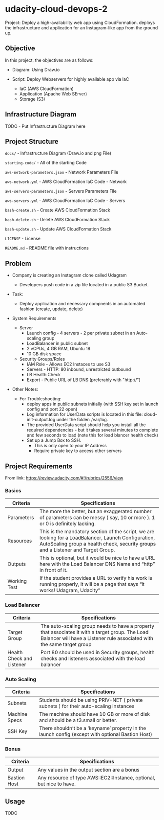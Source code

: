 # udacity-cloud-devops-2

Project: Deploy a high-availability web app using CloudFormation. deploys the infrastructure and application for an Instagram-like app from the ground up.

## Objective

In this project, the objectives are as follows:

* Diagram: Using Draw.io

* Script: Deploy Webservers for highly available app via IaC
  * IaC (AWS CloudFormation)
  * Application (Apache Web SErver)
  * Storage (S3)

## Infrastructure Diagram

TODO - Put Infrastructure Diagram here

## Project Structure

`docs/` - Infrastructure Diagram (Draw.io and png File)

`starting-code/` - All of the starting Code

`aws-network-parameters.json` - Network Parameters File

`aws-network.yml` - AWS CloudFormation IaC Code - Network

`aws-servers-parameters.json` - Servers Parameters File

`aws-servers.yml` - AWS CloudFormation IaC Code - Servers

`bash-create.sh` - Create AWS CloudFormation Stack

`bash-delete.sh` - Delete AWS CloudFormation Stack

`bash-update.sh` - Update AWS CloudFormation Stack

`LICENSE` - License

`README.md` - README file with instructions

## Problem

* Company is creating an Instagram clone called Udagram
  * Developers push code in a zip file located in a public S3 Bucket.

* Task:
  * Deploy application and necessary compnents in an automated fashion (create, update, delete)

* System Requirements
  * Server
    * Launch config - 4 servers - 2 per private subnet in an Auto-scaling group
    * LoadBalancer in public subnet
    * 2 vCPUs, 4 GB RAM, Ubuntu 18
    * 10 GB disk space
  * Security Groups/Roles
    * IAM Role - Allows EC2 Instaces to use S3
    * Servers - HTTP: 80 inbound, unrestricted outbound
    * LB Health Check
    * Export - Public URL of LB DNS (preferably with "http://")

* Other Notes:
  * For Troubleshooting:
    * deploy apps in public subnets initially (with SSH key set in launch config and port 22 open)
    * Log information for UserData scripts is located in this file: cloud-init-output.log under the folder: /var/log.
    * The provided UserData script should help you install all the required dependencies - but it takes several minutes to complete and few seconds to load (note this for load blancer health check)
    * Set up a Jump Box to SSH.
      * This is only open to your IP Address
      * Require private key to access other servers
  
## Project Requirements

From link: https://review.udacity.com/#!/rubrics/2556/view

### Basics

| Criteria | Specifications |
| ------------- | ------------- |
| Parameters  | The more the better, but an exaggerated number of parameters can be messy ( say, 10 or more ). 1 or 0 is definitely lacking.  |
| Resources  | This is the mandatory section of the script, we are looking for a LoadBalancer, Launch Configuration, AutoScaling group a health check, security groups and a Listener and Target Group.  |
| Outputs  | This is optional, but it would be nice to have a URL here with the Load Balancer DNS Name and “http” in front of it.  |
| Working Test  | If the student provides a URL to verify his work is running properly, it will be a page that says “it works! Udagram, Udacity”  |

### Load Balancer

| Criteria | Specifications |
| ------------- | ------------- |
| Target Group  | The auto-scaling group needs to have a property that associates it with a target group. The Load Balancer will have a Listener rule associated with the same target group  |
| Health Check and Listener  | Port 80 should be used in Security groups, health checks and listeners associated with the load balancer  |

### Auto Scaling

| Criteria | Specifications |
| ------------- | ------------- |
| Subnets  | Students should be using PRIV-NET ( private subnets ) for their auto-scaling instances  |
| Machine Specs  | The machine should have 10 GB or more of disk and should be a t3.small or better.  |
| SSH Key  | There shouldn’t be a ‘keyname’ property in the launch config  (except with optional Bastion Host) |

### Bonus

| Criteria | Specifications |
| ------------- | ------------- |
| Output  | Any values in the output section are a bonus  |
| Bastion Host  | Any resource of type AWS::EC2::Instance, optional, but nice to have.  |

## Usage

TODO